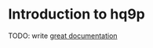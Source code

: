 # Introduction to hq9p

TODO: write [great documentation](http://jacobian.org/writing/what-to-write/)
